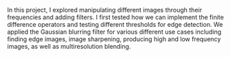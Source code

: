 In this project, I explored manipulating different images through their frequencies and adding filters. I first tested how we can implement the finite difference operators and testing different thresholds for edge detection. We applied the Gaussian blurring filter for various different use cases including finding edge images, image sharpening, producing high and low frequency images, as well as multiresolution blending. 

